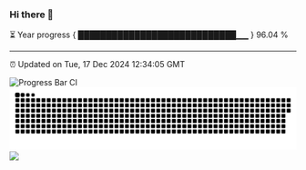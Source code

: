 ### Hi there 👋

⏳ Year progress { ████████████████████████████▁▁ } 96.04 %

---

⏰ Updated on Tue, 17 Dec 2024 12:34:05 GMT

![Progress Bar CI](https://github.com/liununu/liununu/workflows/Progress%20Bar%20CI/badge.svg)![](https://raw.githubusercontent.com/L1cardo/L1cardo/main/assets/github-contribution-grid-snake.svg)![](https://raw.githubusercontent.com/seesaws/seesaws/main/assets/github-contribution-grid-snake.svg)
